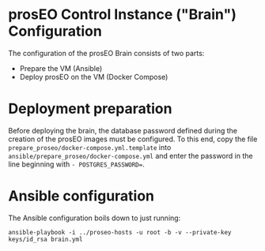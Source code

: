 prosEO Control Instance ("Brain") Configuration
===============================================

The configuration of the prosEO Brain consists of two parts:
- Prepare the VM (Ansible)
- Deploy prosEO on the VM (Docker Compose)

# Deployment preparation

Before deploying the brain, the database password defined during the creation of the prosEO images must be configured.
To this end, copy the file `prepare_proseo/docker-compose.yml.template` into `ansible/prepare_proseo/docker-compose.yml`
and enter the password in the line beginning with `- POSTGRES_PASSWORD=`.


# Ansible configuration

The Ansible configuration boils down to just running:
```
ansible-playbook -i ../proseo-hosts -u root -b -v --private-key keys/id_rsa brain.yml
```
